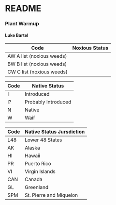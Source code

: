 # README

### Plant Warmup
#### Luke Bartel

|Code|	Noxious Status  |
| ------------- | ------------- |
|AW	A list (noxious weeds)
|BW	B list (noxious weeds)
|CW	C list (noxious weeds)

|Code|	Native Status|
| ------------- | ------------- |
|I|	Introduced                |
|I?|	Probably Introduced   |
|N|	Native                    |
|W|	Waif                      |

|Code|	Native Status Jursdiction   |                      
| ------------- | ------------- |
|L48|	Lower 48 States         |
|AK	|Alaska                     |
|HI	|Hawaii                     |
|PR	|Puerto Rico                |
|VI	|Virgin Islands             |
|CAN|	Canada                  |
|GL	|Greenland                  |
|SPM|	St. Pierre and Miquelon |
